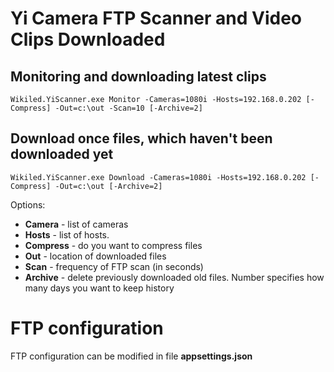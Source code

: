 # Yi Camera FTP Scanner and Video Clips Downloaded


## Monitoring and downloading latest clips

```
Wikiled.YiScanner.exe Monitor -Cameras=1080i -Hosts=192.168.0.202 [-Compress] -Out=c:\out -Scan=10 [-Archive=2]
```

## Download once files, which haven't been downloaded yet

```
Wikiled.YiScanner.exe Download -Cameras=1080i -Hosts=192.168.0.202 [-Compress] -Out=c:\out [-Archive=2]
```

Options:
- **Camera** - list of cameras
- **Hosts** - list of hosts. 
- **Compress** - do you want to compress files
- **Out** - location of downloaded files
- **Scan** - frequency of FTP scan (in seconds)
- **Archive** - delete previously downloaded old files. Number specifies how many days you want to keep history


# FTP configuration 
FTP configuration can be modified in file **appsettings.json**